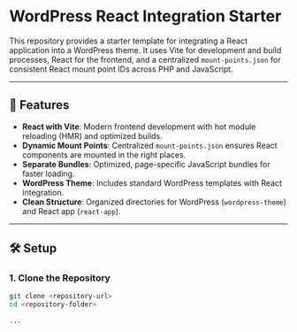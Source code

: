 # WordPress React Integration Starter

This repository provides a starter template for integrating a React application into a WordPress theme. It uses Vite for development and build processes, React for the frontend, and a centralized `mount-points.json` for consistent React mount point IDs across PHP and JavaScript.

---

## 🚀 Features

- **React with Vite**: Modern frontend development with hot module reloading (HMR) and optimized builds.
- **Dynamic Mount Points**: Centralized `mount-points.json` ensures React components are mounted in the right places.
- **Separate Bundles**: Optimized, page-specific JavaScript bundles for faster loading.
- **WordPress Theme**: Includes standard WordPress templates with React integration.
- **Clean Structure**: Organized directories for WordPress (`wordpress-theme`) and React app (`react-app`).

---

## 🛠️ Setup

### 1. Clone the Repository

```bash
git clone <repository-url>
cd <repository-folder>

...
```
